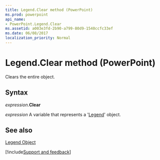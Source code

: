 ```yaml
---
title: Legend.Clear method (PowerPoint)
ms.prod: powerpoint
api_name:
- PowerPoint.Legend.Clear
ms.assetid: a003e3fd-2b90-a799-80d9-1540ccfc33ef
ms.date: 06/08/2017
localization_priority: Normal
---
```



# Legend.Clear method (PowerPoint)

Clears the entire object.


## Syntax

_expression_.**Clear**

 _expression_ A variable that represents a '[Legend](PowerPoint.Legend.md)' object.


## See also


[Legend Object](PowerPoint.Legend.md)

[!include[Support and feedback](~/includes/feedback-boilerplate.md)]